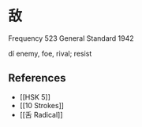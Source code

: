 # 敌
Frequency 523
General Standard 1942

dí
enemy, foe, rival; resist

## References
- [[HSK 5]]
- [[10 Strokes]]
- [[舌 Radical]]